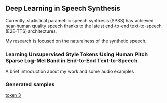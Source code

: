 ## Deep Learning in Speech Synthesis

Currently, statistical parametric speech synthesis (SPSS) has achieved near-human quality speech thanks to the latest end-to-end text-to-speech (E2E-TTS) architectures.

My research is focused on the naturalness of the synthetic speech.

### Learning Unsupervised Style Tokens Using Human Pitch Sparse Log-Mel Band in End-to-End Text-to-Speech

A brief introduction about my work and some audio examples.

### Generated samples

[token 3](/Tacotron2_prosody_variation_samples/There_were_others_less_successful_62000steps_softmax_8tokens_1head_3_014.wav)
